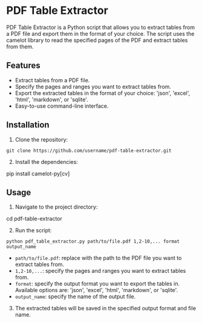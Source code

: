 # PDF Table Extractor

PDF Table Extractor is a Python script that allows you to extract tables from a PDF file and export them in the format of your choice. The script uses the camelot library to read the specified pages of the PDF and extract tables from them.

## Features

- Extract tables from a PDF file.
- Specify the pages and ranges you want to extract tables from.
- Export the extracted tables in the format of your choice: 'json', 'excel', 'html', 'markdown', or 'sqlite'.
- Easy-to-use command-line interface.

## Installation

1. Clone the repository: 

`git clone https://github.com/username/pdf-table-extractor.git`


2. Install the dependencies:

pip install camelot-py[cv]


## Usage

1. Navigate to the project directory:

cd pdf-table-extractor


2. Run the script:

`python pdf_table_extractor.py path/to/file.pdf 1,2-10,... format output_name`


- `path/to/file.pdf`: replace with the path to the PDF file you want to extract tables from.
- `1,2-10,...`: specify the pages and ranges you want to extract tables from.
- `format`: specify the output format you want to export the tables in. Available options are: 'json', 'excel', 'html', 'markdown', or 'sqlite'.
- `output_name`: specify the name of the output file.

3. The extracted tables will be saved in the specified output format and file name.

